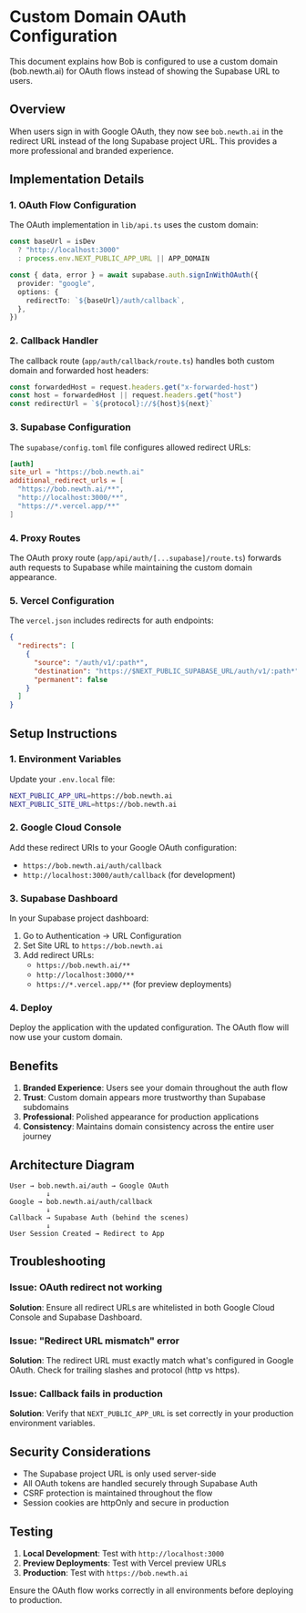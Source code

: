 # Custom Domain OAuth Configuration

This document explains how Bob is configured to use a custom domain (bob.newth.ai) for OAuth flows instead of showing the Supabase URL to users.

## Overview

When users sign in with Google OAuth, they now see `bob.newth.ai` in the redirect URL instead of the long Supabase project URL. This provides a more professional and branded experience.

## Implementation Details

### 1. OAuth Flow Configuration

The OAuth implementation in `lib/api.ts` uses the custom domain:

```typescript
const baseUrl = isDev
  ? "http://localhost:3000"
  : process.env.NEXT_PUBLIC_APP_URL || APP_DOMAIN

const { data, error } = await supabase.auth.signInWithOAuth({
  provider: "google",
  options: {
    redirectTo: `${baseUrl}/auth/callback`,
  },
})
```

### 2. Callback Handler

The callback route (`app/auth/callback/route.ts`) handles both custom domain and forwarded host headers:

```typescript
const forwardedHost = request.headers.get("x-forwarded-host")
const host = forwardedHost || request.headers.get("host")
const redirectUrl = `${protocol}://${host}${next}`
```

### 3. Supabase Configuration

The `supabase/config.toml` file configures allowed redirect URLs:

```toml
[auth]
site_url = "https://bob.newth.ai"
additional_redirect_urls = [
  "https://bob.newth.ai/**",
  "http://localhost:3000/**",
  "https://*.vercel.app/**"
]
```

### 4. Proxy Routes

The OAuth proxy route (`app/api/auth/[...supabase]/route.ts`) forwards auth requests to Supabase while maintaining the custom domain appearance.

### 5. Vercel Configuration

The `vercel.json` includes redirects for auth endpoints:

```json
{
  "redirects": [
    {
      "source": "/auth/v1/:path*",
      "destination": "https://$NEXT_PUBLIC_SUPABASE_URL/auth/v1/:path*",
      "permanent": false
    }
  ]
}
```

## Setup Instructions

### 1. Environment Variables

Update your `.env.local` file:

```bash
NEXT_PUBLIC_APP_URL=https://bob.newth.ai
NEXT_PUBLIC_SITE_URL=https://bob.newth.ai
```

### 2. Google Cloud Console

Add these redirect URIs to your Google OAuth configuration:

- `https://bob.newth.ai/auth/callback`
- `http://localhost:3000/auth/callback` (for development)

### 3. Supabase Dashboard

In your Supabase project dashboard:

1. Go to Authentication → URL Configuration
2. Set Site URL to `https://bob.newth.ai`
3. Add redirect URLs:
   - `https://bob.newth.ai/**`
   - `http://localhost:3000/**`
   - `https://*.vercel.app/**` (for preview deployments)

### 4. Deploy

Deploy the application with the updated configuration. The OAuth flow will now use your custom domain.

## Benefits

1. **Branded Experience**: Users see your domain throughout the auth flow
2. **Trust**: Custom domain appears more trustworthy than Supabase subdomains
3. **Professional**: Polished appearance for production applications
4. **Consistency**: Maintains domain consistency across the entire user journey

## Architecture Diagram

```
User → bob.newth.ai/auth → Google OAuth
         ↓
Google → bob.newth.ai/auth/callback
         ↓
Callback → Supabase Auth (behind the scenes)
         ↓
User Session Created → Redirect to App
```

## Troubleshooting

### Issue: OAuth redirect not working

**Solution**: Ensure all redirect URLs are whitelisted in both Google Cloud Console and Supabase Dashboard.

### Issue: "Redirect URL mismatch" error

**Solution**: The redirect URL must exactly match what's configured in Google OAuth. Check for trailing slashes and protocol (http vs https).

### Issue: Callback fails in production

**Solution**: Verify that `NEXT_PUBLIC_APP_URL` is set correctly in your production environment variables.

## Security Considerations

- The Supabase project URL is only used server-side
- All OAuth tokens are handled securely through Supabase Auth
- CSRF protection is maintained throughout the flow
- Session cookies are httpOnly and secure in production

## Testing

1. **Local Development**: Test with `http://localhost:3000`
2. **Preview Deployments**: Test with Vercel preview URLs
3. **Production**: Test with `https://bob.newth.ai`

Ensure the OAuth flow works correctly in all environments before deploying to production.